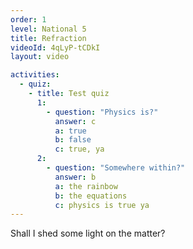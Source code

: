 ```yaml
---
order: 1
level: National 5
title: Refraction
videoId: 4qLyP-tCDkI
layout: video

activities:
  - quiz:
    - title: Test quiz
      1:
        - question: "Physics is?"
          answer: c
          a: true
          b: false
          c: true, ya
      2:
        - question: "Somewhere within?"
          answer: b
          a: the rainbow
          b: the equations
          c: physics is true ya
---
```


Shall I shed some light on the matter?